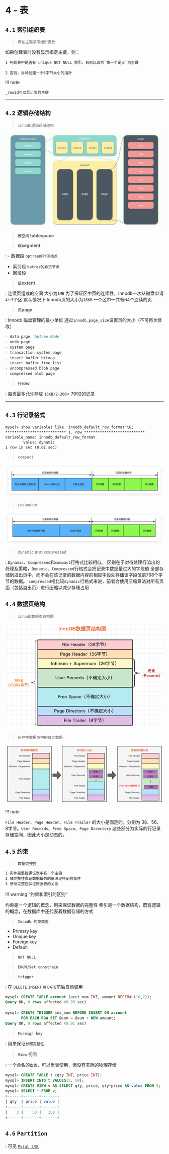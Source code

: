 # 4 - 表

## `4.1` **`索引组织表`**

> `表按主键顺序组织存放`

如果创建表时没有显示指定主键，则：

    1 判断表中是否有 unique NOT NULL 索引，有则以该列`第一个定义`为主键

    2 否则，自动创建一个6字节大小的指针

!!! note

	_rowid可以显示表的主键
___

## `4.2` **`逻辑存储结构`**

> `innodb逻辑存储结构`

![](img/tablespace.png)

> **`表空间` tablespace**
  
> **`段`segment**

: - 数据段 `bptree的叶子结点`
 - 索引段 `bptree的非页节点`
 - 回滚段

> **`区`extent**

: 连续页组成的空间 大小为`1MB`
  为了保证区中页的连续性，Innodb一次从磁盘申请`4～5`个区
  默认情况下 Innodb页的大小为`16KB` 一个区中一共有64个连续的页

> **`页`page**

: Innodb 磁盘管理的最小单位
  通过`innodb_page_size`设置页的大小（不可再次修改）
  ```markdown
  - data page `bptree Node`
  - undo page 
  - system page
  - transaction system page
  - insert buffer bitmap
  - insert buffer free list
  - uncompressed blob page
  - compressed blob page
  ```

> **`行`row**

:	每页最多允许存放 `16KB/2-200`= 7992的记录 

___

## `4.3` **`行记录格式`**

```shell
mysql> show variables like 'innodb_default_row_format'\G;
*************************** 1. row ***************************
Variable_name: innodb_default_row_format
        Value: dynamic
1 row in set (0.01 sec)
```

> `compact`

![](img/compact.png)

> `redundant`

![](img/redundant.png)

> `dynamic` and `compressed`

:	`Dynamic`、`Compressed`和`compact`行格式比较相似。
	区别在于对待处理行溢出的处理及策略，`Dynamic`、`Compressed`行格式会把记录中数据量过大的字段值
	全部存储到溢出页中，而不会在该记录的数据内容的相应字段处存储该字段值前768个字节的数据。
	`compressed`相比较`dynamic`行格式来说，前者会使用压缩算法对所有页面（包括溢出页）进行压缩以减少存储占用


## `4.4` **`数据页结构`**

> `Innodb数据页结构图`

![](img/数据页结构.png)

> `用户在数据页中的真实数据`

![](img/freespace.png)

!!! note

  `File Header`、`Page Header`、`File Trailer` 的大小是固定的，分别为 38、56、8字节。`User Records`、`Free Space`、`Page Directory` 这些部分为实际的行记录存储空间，因此大小是动态的。

## `4.5` **`约束`**

> **`数据完整性`**

```markdown
1 实体完整性保证表中有一个主键
2 域完整性保证数据每列的值满足特定的条件
3 参照完整性保证两张表的关系
```


!!! warning "约束和索引的区别"

  约束是一个逻辑的概念，用来保证数据的完整性
  索引是一个数据结构，既有逻辑的概念，在数据库中还代表着数据存储的方式


> **`Innodb 约束类型`**

- Primary key
- Unique key
- Foreign key
- Default

> **`NOT NULL`**

> **`ENUM/Set constrain`**

> **`trigger`**

: 在 `DELETE` `INSERT` `UPDATE`前后自动调用

```sql
mysql> CREATE TABLE account (acct_num INT, amount DECIMAL(10,2));
Query OK, 0 rows affected (0.03 sec)

mysql> CREATE TRIGGER ins_sum BEFORE INSERT ON account
       FOR EACH ROW SET @sum = @sum + NEW.amount;
Query OK, 0 rows affected (0.01 sec)
```

> **`Foreign key`**

:   用来保证`参照完整性`

> **`View`** 视图

: 一个命名的`虚表`，可以当表使用，但没有实际的物理存储

```sql
mysql> CREATE TABLE t (qty INT, price INT);
mysql> INSERT INTO t VALUES(3, 50);
mysql> CREATE VIEW v AS SELECT qty, price, qty*price AS value FROM t;
mysql> SELECT * FROM v;
+------+-------+-------+
| qty  | price | value |
+------+-------+-------+
|    3 |    50 |   150 |
+------+-------+-------+
```


## `4.6` **`Partition`**

: 可见 [`Mysql 分区`](../oceanbase/../../oceanbase/3%20多租户-索引-分区/03%20MySql%E5%88%86%E5%8C%BA.md)